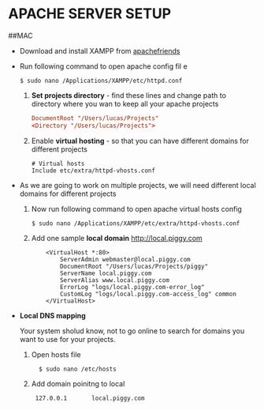 # APACHE SERVER SETUP

##MAC
-  Download and install XAMPP from [apachefriends](https://www.apachefriends.org/download.html#849)

-  Run following command to open apache config fil
e
    ````
    $ sudo nano /Applications/XAMPP/etc/httpd.conf
    ````
    1. **Set projects directory** - find these lines and change path to directory where you wan to keep all your apache projects
        ````conf
        DocumentRoot "/Users/lucas/Projects"
        <Directory "/Users/lucas/Projects">
        ````
    
    2. Enable **virtual hosting** - so that you can have different domains for different projects
        ````
        # Virtual hosts
        Include etc/extra/httpd-vhosts.conf
        ````
  
- As we are going to work on multiple projects, we will need different local domains for different projects
    1. Now run following command to open apache virtual hosts config

        ````
        $ sudo nano /Applications/XAMPP/etc/extra/httpd-vhosts.conf
        ````
    
    2. Add one sample **local domain**  http://local.piggy.com

        ````
            <VirtualHost *:80>
                ServerAdmin webmaster@local.piggy.com
                DocumentRoot "/Users/lucas/Projects/piggy"
                ServerName local.piggy.com
                ServerAlias www.local.piggy.com
                ErrorLog "logs/local.piggy.com-error_log"
                CustomLog "logs/local.piggy.com-access_log" common
            </VirtualHost>
        ````

- **Local DNS mapping**
    
    Your system sholud know, not to go online to search for domains you want to use for your projects.
    
    1. Open hosts file
    
        ````
          $ sudo nano /etc/hosts
        ````
        
    2. Add domain poinitng to local
        ````
         127.0.0.1       local.piggy.com
        ````
